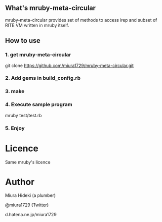 ## What's mruby-meta-circular

mruby-meta-circular provides set of methods to access irep and subset of RITE VM written in mruby itself.

## How to use

### 1. get mruby-meta-circular
  git clone https://github.com/miura1729/mruby-meta-circular.git

### 2. Add gems in build_config.rb

### 3. make

### 4. Execute sample program
  mruby test/test.rb

### 5. Enjoy

# Licence
 Same mruby's licence

# Author

 Miura Hideki (a plumber)

 @miura1729 (Twitter)

 d.hatena.ne.jp/miura1729
